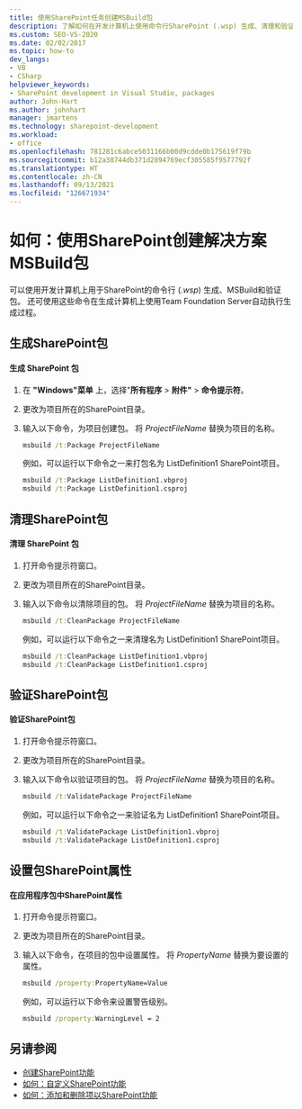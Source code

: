 ```yaml
---
title: 使用SharePoint任务创建MSBuild包
description: 了解如何在开发计算机上使用命令行SharePoint (.wsp) 生成、清理和验证 MSBuild 解决方案包。
ms.custom: SEO-VS-2020
ms.date: 02/02/2017
ms.topic: how-to
dev_langs:
- VB
- CSharp
helpviewer_keywords:
- SharePoint development in Visual Studio, packages
author: John-Hart
ms.author: johnhart
manager: jmartens
ms.technology: sharepoint-development
ms.workload:
- office
ms.openlocfilehash: 781281c6abce5031166b00d9cdde0b175619f79b
ms.sourcegitcommit: b12a38744db371d2894769ecf305585f9577792f
ms.translationtype: HT
ms.contentlocale: zh-CN
ms.lasthandoff: 09/13/2021
ms.locfileid: "126671934"
---
```

# <a name="how-to-create-a-sharepoint-solution-package-by-using-msbuild-tasks"></a>如何：使用SharePoint创建解决方案MSBuild包
  可以使用开发计算机上用于SharePoint的命令行 (*.wsp*) 生成、MSBuild和验证包。 还可使用这些命令在生成计算机上使用Team Foundation Server自动执行生成过程。

## <a name="build-a-sharepoint-package"></a>生成SharePoint包

#### <a name="to-build-a-sharepoint-package"></a>生成 SharePoint 包

1. 在 **"Windows"菜单** 上，选择"**所有程序**  >  **附件"**  >  **命令提示符**。

2. 更改为项目所在的SharePoint目录。

3. 输入以下命令，为项目创建包。 将 *ProjectFileName* 替换为项目的名称。

    ```cmd
    msbuild /t:Package ProjectFileName
    ```

     例如，可以运行以下命令之一来打包名为 ListDefinition1 SharePoint项目。

    ```cmd
    msbuild /t:Package ListDefinition1.vbproj
    msbuild /t:Package ListDefinition1.csproj
    ```

## <a name="clean-a-sharepoint-package"></a>清理SharePoint包

#### <a name="to-clean-a-sharepoint-package"></a>清理 SharePoint 包

1. 打开命令提示符窗口。

2. 更改为项目所在的SharePoint目录。

3. 输入以下命令以清除项目的包。 将 *ProjectFileName* 替换为项目的名称。

    ```cmd
    msbuild /t:CleanPackage ProjectFileName
    ```

     例如，可以运行以下命令之一来清理名为 ListDefinition1 SharePoint项目。

    ```cmd
    msbuild /t:CleanPackage ListDefinition1.vbproj
    msbuild /t:CleanPackage ListDefinition1.csproj
    ```

## <a name="validate-a-sharepoint-package"></a>验证SharePoint包

#### <a name="to-validate-a-sharepoint-package"></a>验证SharePoint包

1. 打开命令提示符窗口。

2. 更改为项目所在的SharePoint目录。

3. 输入以下命令以验证项目的包。 将 *ProjectFileName* 替换为项目的名称。

    ```cmd
    msbuild /t:ValidatePackage ProjectFileName
    ```

     例如，可以运行以下命令之一来验证名为 ListDefinition1 SharePoint项目。

    ```cmd
    msbuild /t:ValidatePackage ListDefinition1.vbproj
    msbuild /t:ValidatePackage ListDefinition1.csproj
    ```

## <a name="set-properties-in-a-sharepoint-package"></a>设置包SharePoint属性

#### <a name="to-set-a-property-in-a-sharepoint-package"></a>在应用程序包中SharePoint属性

1. 打开命令提示符窗口。

2. 更改为项目所在的SharePoint目录。

3. 输入以下命令，在项目的包中设置属性。 将 *PropertyName* 替换为要设置的属性。

    ```cmd
    msbuild /property:PropertyName=Value
    ```

     例如，可以运行以下命令来设置警告级别。

    ```cmd
    msbuild /property:WarningLevel = 2
    ```

## <a name="see-also"></a>另请参阅
- [创建SharePoint功能](../sharepoint/creating-sharepoint-features.md)
- [如何：自定义SharePoint功能](../sharepoint/how-to-customize-a-sharepoint-feature.md)
- [如何：添加和删除项以SharePoint功能](../sharepoint/how-to-add-and-remove-items-to-sharepoint-features.md)
